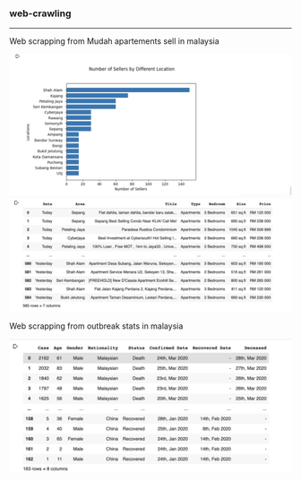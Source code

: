 ###  web-crawling

----------------- 
Web scrapping from Mudah apartements sell in malaysia


![](https://github.com/Mahamatnour/web-crawling/blob/master/Screenshot%202020-03-26%20at%203.10.35%20AM.png)
![](https://github.com/Mahamatnour/web-crawling/blob/master/Screenshot%202020-03-26%20at%203.11.00%20AM.png)




Web scrapping from outbreak stats in malaysia

![](covid19.png)
